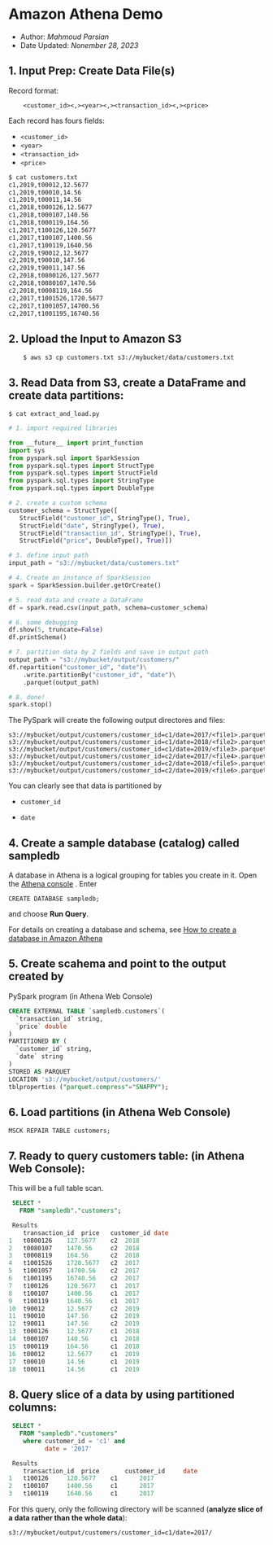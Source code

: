 # Amazon Athena Demo

* Author: *Mahmoud Parsian*
* Date Updated: *Nonember 28, 2023*


## 1. Input Prep: Create Data File(s)

Record format:

		<customer_id><,><year><,><transaction_id><,><price>


Each record has fours fields:

* `<customer_id>`
* `<year>`
* `<transaction_id>`
* `<price>`


~~~sh
$ cat customers.txt
c1,2019,t00012,12.5677
c1,2019,t00010,14.56
c1,2019,t00011,14.56
c1,2018,t000126,12.5677
c1,2018,t000107,140.56
c1,2018,t000119,164.56
c1,2017,t100126,120.5677
c1,2017,t100107,1400.56
c1,2017,t100119,1640.56
c2,2019,t90012,12.5677
c2,2019,t90010,147.56
c2,2019,t90011,147.56
c2,2018,t0800126,127.5677
c2,2018,t0080107,1470.56
c2,2018,t0008119,164.56
c2,2017,t1001526,1720.5677
c2,2017,t1001057,14700.56
c2,2017,t1001195,16740.56
~~~


## 2. Upload the Input to Amazon S3


		$ aws s3 cp customers.txt s3://mybucket/data/customers.txt



## 3. Read Data from S3, create a DataFrame and create data partitions:



`$ cat extract_and_load.py`

~~~python
# 1. import required libraries

from __future__ import print_function
import sys
from pyspark.sql import SparkSession
from pyspark.sql.types import StructType
from pyspark.sql.types import StructField
from pyspark.sql.types import StringType
from pyspark.sql.types import DoubleType

# 2. create a custom schema
customer_schema = StructType([
   StructField("customer_id", StringType(), True),
   StructField("date", StringType(), True),
   StructField("transaction_id", StringType(), True),
   StructField("price", DoubleType(), True)])

# 3. define input path 
input_path = "s3://mybucket/data/customers.txt"

# 4. Create an instance of SparkSession
spark = SparkSession.builder.getOrCreate()

# 5. read data and create a DataFrame
df = spark.read.csv(input_path, schema=customer_schema)

# 6. some debugging
df.show(5, truncate=False)
df.printSchema()

# 7. partition data by 2 fields and save in output path
output_path = "s3://mybucket/output/customers/"
df.repartition("customer_id", "date")\
    .write.partitionBy("customer_id", "date")\
    .parquet(output_path)

# 8. done!
spark.stop()
~~~

The PySpark will create the following output 
directores and files:

	s3://mybucket/output/customers/customer_id=c1/date=2017/<file1>.parquet
	s3://mybucket/output/customers/customer_id=c1/date=2018/<file2>.parquet
	s3://mybucket/output/customers/customer_id=c1/date=2019/<file3>.parquet
	s3://mybucket/output/customers/customer_id=c2/date=2017/<file4>.parquet
	s3://mybucket/output/customers/customer_id=c2/date=2018/<file5>.parquet
	s3://mybucket/output/customers/customer_id=c2/date=2019/<file6>.parquet


You can clearly see that data is partitioned by 


* `customer_id`

* `date`


## 4. Create a sample database (catalog) called sampledb

A database in Athena is a logical grouping for tables 
you create in it. Open the [Athena console](https://console.aws.amazon.com/athena/) . 
Enter 


	CREATE DATABASE sampledb; 


and choose **Run Query**.

For details on creating a database and schema, see 
[How to create a database in Amazon Athena](https://docs.aws.amazon.com/athena/latest/ug/getting-started.html#step-1-create-a-database)


## 5. Create scahema and point to the output created by 
PySpark program (in Athena Web Console)

~~~sql
CREATE EXTERNAL TABLE `sampledb.customers`(
  `transaction_id` string,
  `price` double
)
PARTITIONED BY (
  `customer_id` string,
  `date` string
)
STORED AS PARQUET
LOCATION 's3://mybucket/output/customers/'
tblproperties ("parquet.compress"="SNAPPY");
~~~


## 6. Load partitions (in Athena Web Console)

	MSCK REPAIR TABLE customers;



## 7. Ready to query customers table: (in Athena Web Console):
This will be a full table scan.

~~~sql
 SELECT * 
   FROM "sampledb"."customers";

 Results
 	transaction_id	price	customer_id	date
1	t0800126	127.5677	c2	2018
2	t0080107	1470.56		c2	2018
3	t0008119	164.56		c2	2018
4	t1001526	1720.5677	c2	2017
5	t1001057	14700.56	c2	2017
6	t1001195	16740.56	c2	2017
7	t100126		120.5677	c1	2017
8	t100107		1400.56		c1	2017
9	t100119		1640.56		c1	2017
10	t90012		12.5677		c2	2019
11	t90010		147.56		c2	2019
12	t90011		147.56		c2	2019
13	t000126		12.5677		c1	2018
14	t000107		140.56		c1	2018
15	t000119		164.56		c1	2018
16	t00012		12.5677		c1	2019
17	t00010		14.56		c1	2019
18	t00011		14.56		c1	2019
~~~


## 8. Query slice of a data by using partitioned columns:

~~~sql
 SELECT * 
   FROM "sampledb"."customers"
    where customer_id = 'c1' and
          date = '2017'

 Results
 	transaction_id	price		customer_id 	date
1	t100126		120.5677	c1		2017
2	t100107		1400.56		c1		2017
3	t100119		1640.56		c1		2017

~~~

For this query, only the following 
directory will be scanned (**analyze 
slice of a data rather than the whole 
data**):

	s3://mybucket/output/customers/customer_id=c1/date=2017/

